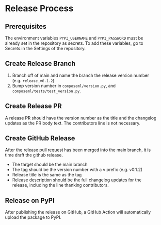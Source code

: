 # Release Process
## Prerequisites
The environment variables `PYPI_USERNAME` and `PYPI_PASSWORD` must be already set in the repository as secrets. To add these variables, go to Secrets in the Settings of the repository.

## Create Release Branch
1. Branch off of main and name the branch the release version number (e.g. `release_v0.1.2`)
2. Bump version number in `composeml/version.py`, and `composeml/tests/test_version.py`.

## Create Release PR
A release PR should have the version number as the title and the changelog updates as the PR body text. The contributors line is not necessary.

## Create GitHub Release
After the release pull request has been merged into the main branch, it is time draft the github release.
* The target should be the main branch
* The tag should be the version number with a v prefix (e.g. v0.1.2)
* Release title is the same as the tag
* Release description should be the full changelog updates for the release, including the line thanking contributors.

## Release on PyPI
After publishing the release on GitHub, a GitHub Action will automatically upload the package to PyPI.